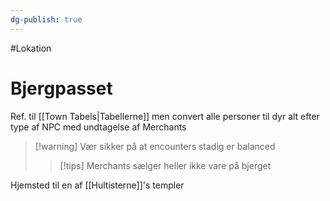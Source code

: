 ```yaml
---
dg-publish: true
---
```

#Lokation
# Bjergpasset
Ref. til [[Town Tabels|Tabellerne]] men convert alle personer til dyr alt efter type af NPC med undtagelse af Merchants
>[!warning] Vær sikker på at encounters stadig er balanced
>>[!tips] Merchants sælger heller ikke vare på bjerget

Hjemsted til en af [[Hultisterne]]'s templer 
